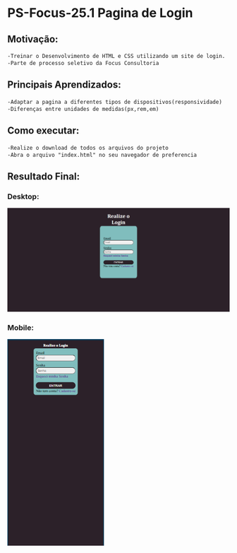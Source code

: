 # PS-Focus-25.1 Pagina de Login 

## Motivação:
    -Treinar o Desenvolvimento de HTML e CSS utilizando um site de login.
    -Parte de processo seletivo da Focus Consultoria

## Principais Aprendizados:
    -Adaptar a pagina a diferentes tipos de dispositivos(responsividade)
    -Diferenças entre unidades de medidas(px,rem,em)

## Como executar:
    -Realize o download de todos os arquivos do projeto
    -Abra o arquivo "index.html" no seu navegador de preferencia

## Resultado Final:

### Desktop:
![desktop version](./imgs/desktop.png)

### Mobile:
![mobile version](./imgs/mobile.png)